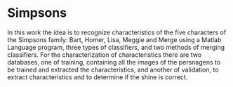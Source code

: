 # Simpsons
In this work the idea is to recognize characteristics of the five characters of the Simpsons family: Bart, Homer, Lisa, Meggie and Merge using a Matlab Language program, three types of classifiers, and two methods of merging classifiers. For the characterization of characteristics there are two databases, one of training, containing all the images of the persnagens to be trained and extracted the characteristics, and another of validation, to extract characteristics and to determine if the shine is correct.
